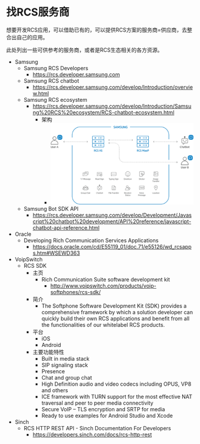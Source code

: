 # 找RCS服务商

想要开发RCS应用，可以借助已有的，可以提供RCS方案的服务商=供应商，去整合出自己的应用。

此处列出一些可供参考的服务商，或者是RCS生态相关的各方资源。

* Samsung
  * Samsung RCS Developers
    * https://rcs.developer.samsung.com
  * Samsung RCS chatbot
    * https://rcs.developer.samsung.com/develop/Introduction/overview.html
  * Samsung RCS ecosystem
    * https://rcs.developer.samsung.com/develop/Introduction/Samsung%20RCS%20ecosystem/RCS-chatbot-ecosystem.html
      * 架构
        * ![samsung_rcs_ecosystem_key_events](../../assets/img/samsung_rcs_ecosystem_key_events.png)
  * Samsung Bot SDK API
    * https://rcs.developer.samsung.com/develop/Development/Javascript%20chatbot%20development/API%20reference/javascript-chatbot-api-reference.html
* Oracle
  * Developing Rich Communication Services Applications
    * https://docs.oracle.com/cd/E55119_01/doc.71/e55126/wd_rcsapps.htm#WSEWD363
* VoipSwitch
  * RCS SDK
    * 主页
      * Rich Communication Suite software development kit
        * http://www.voipswitch.com/products/voip-softphones/rcs-sdk/
    * 简介
      * The Softphone Software Development Kit (SDK) provides a comprehensive framework by which a solution developer can quickly build their own RCS applications and benefit from all the functionalities of our whitelabel RCS products.
    * 平台
      * iOS
      * Android
    * 主要功能特性
      * Built in media stack
      * SIP signaling stack
      * Presence
      * Chat and group chat
      * High Definition audio and video codecs including OPUS, VP8 and others
      * ICE framework with TURN support for the most effective NAT traversal and peer to peer media connectivity
      * Secure VoIP – TLS encryption and SRTP for media
      * Ready to use examples for Android Studio and Xcode
* Sinch
  * RCS HTTP REST API - Sinch Documentation For Developers
    * https://developers.sinch.com/docs/rcs-http-rest
